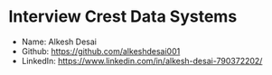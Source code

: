# Interview Crest Data Systems

- Name: Alkesh Desai
- Github: https://github.com/alkeshdesai001
- LinkedIn: https://www.linkedin.com/in/alkesh-desai-790372202/
